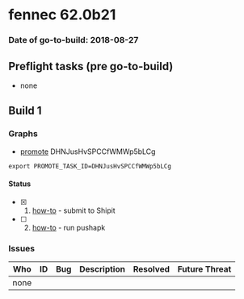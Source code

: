 # fennec 62.0b21

### Date of go-to-build: 2018-08-27

## Preflight tasks (pre go-to-build)
- none

## Build 1  

### Graphs
* [promote](https://tools.taskcluster.net/push-inspector/#/DHNJusHvSPCCfWMWp5bLCg) DHNJusHvSPCCfWMWp5bLCg
```
export PROMOTE_TASK_ID=DHNJusHvSPCCfWMWp5bLCg
```


#### Status
- [x] 1.  [how-to](https://wiki.mozilla.org/Release:Release_Automation_on_Mercurial:Starting_a_Release#Submit_to_Ship_It)  - submit to Shipit
- [ ] 2.  [how-to](https://github.com/mozilla-releng/releasewarrior-2.0/blob/master/docs/release-promotion/mobile/howto.md)  - run pushapk

### Issues
| Who                 | ID               | Bug                                                                 | Description                | Resolved                | Future Threat                |
| ------------------- | ---------------- | ------------------------------------------------------------------- | -------------------------- | ----------------------- | ---------------------------- |
| none | | | | | |

